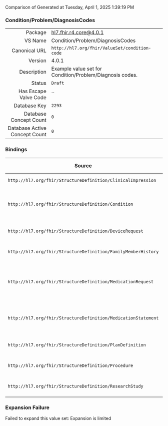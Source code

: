 Comparison of 
Generated at Tuesday, April 1, 2025 1:39:19 PM

### Condition/Problem/DiagnosisCodes

|      |     |
| ---: | --- |
| Package | hl7.fhir.r4.core@4.0.1 |
| VS Name | Condition/Problem/DiagnosisCodes |
| Canonical URL | `http://hl7.org/fhir/ValueSet/condition-code` |
| Version | 4.0.1 |
| Description | Example value set for Condition/Problem/Diagnosis codes. |
| Status | `Draft` |
| Has Escape Valve Code | `` |
| Database Key | `2293` |
| Database Concept Count | `0` |
| Database Active Concept Count | `0` |
### Bindings

| Source | Element | Binding | Strength | Element Short |
| ------ | ------- | ------- | -------- | ------------- |
| `http://hl7.org/fhir/StructureDefinition/ClinicalImpression` | `ClinicalImpression.finding.itemCodeableConcept` | `http://hl7.org/fhir/ValueSet/condition-code` | `Example` | What was found |
| `http://hl7.org/fhir/StructureDefinition/Condition` | `Condition.code` | `http://hl7.org/fhir/ValueSet/condition-code` | `Example` | Identification of the condition, problem or diagnosis |
| `http://hl7.org/fhir/StructureDefinition/DeviceRequest` | `DeviceRequest.reasonCode` | `http://hl7.org/fhir/ValueSet/condition-code` | `Example` | Coded Reason for request |
| `http://hl7.org/fhir/StructureDefinition/FamilyMemberHistory` | `FamilyMemberHistory.condition.code` | `http://hl7.org/fhir/ValueSet/condition-code` | `Example` | Condition suffered by relation |
| `http://hl7.org/fhir/StructureDefinition/MedicationRequest` | `MedicationRequest.reasonCode` | `http://hl7.org/fhir/ValueSet/condition-code` | `Example` | Reason or indication for ordering or not ordering the medication |
| `http://hl7.org/fhir/StructureDefinition/MedicationStatement` | `MedicationStatement.reasonCode` | `http://hl7.org/fhir/ValueSet/condition-code` | `Example` | Reason for why the medication is being/was taken |
| `http://hl7.org/fhir/StructureDefinition/PlanDefinition` | `PlanDefinition.goal.addresses` | `http://hl7.org/fhir/ValueSet/condition-code` | `Example` | What does the goal address |
| `http://hl7.org/fhir/StructureDefinition/Procedure` | `Procedure.complication` | `http://hl7.org/fhir/ValueSet/condition-code` | `Example` | Complication following the procedure |
| `http://hl7.org/fhir/StructureDefinition/ResearchStudy` | `ResearchStudy.condition` | `http://hl7.org/fhir/ValueSet/condition-code` | `Example` | Condition being studied |

### Expansion Failure

Failed to expand this value set: Expansion is limited
